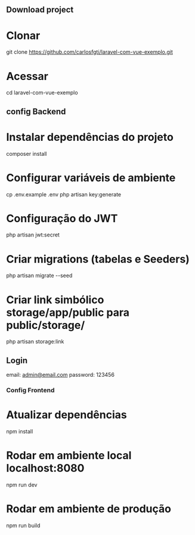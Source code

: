 ## Download project

# Clonar
git clone https://github.com/carlosfgti/laravel-com-vue-exemplo.git

# Acessar
cd laravel-com-vue-exemplo

## config Backend
# Instalar dependências do projeto
composer install

# Configurar variáveis de ambiente
cp .env.example .env
php artisan key:generate

# Configuração do JWT
php artisan jwt:secret

# Criar migrations (tabelas e Seeders)
php artisan migrate --seed

# Criar link simbólico storage/app/public para public/storage/
php artisan storage:link


## Login

email: admin@email.com
password: 123456


### Config Frontend

# Atualizar dependências
npm install

# Rodar em ambiente local localhost:8080
npm run dev

# Rodar em ambiente de produção
npm run build


